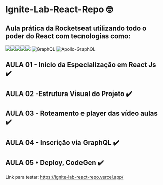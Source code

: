 # Ignite-Lab-React-Repo 🤓 
## Aula prática da Rocketseat utilizando todo o poder do React com tecnologias como:
<img src='https://img.shields.io/badge/Node.js-43853D?style=for-the-badge&logo=node.js&logoColor=white' /><img src='https://img.shields.io/badge/TypeScript-007ACC?style=for-the-badge&logo=typescript&logoColor=white' /><img src='https://img.shields.io/badge/React-20232A?style=for-the-badge&logo=react&logoColor=61DAFB' /><img src='https://img.shields.io/badge/Vite-B73BFE?style=for-the-badge&logo=vite&logoColor=FFD62E' /><img src='https://img.shields.io/badge/Tailwind_CSS-38B2AC?style=for-the-badge&logo=tailwind-css&logoColor=white' />
![GraphQL](https://img.shields.io/badge/-GraphQL-E10098?style=for-the-badge&logo=graphql&logoColor=white)
![Apollo-GraphQL](https://img.shields.io/badge/-ApolloGraphQL-311C87?style=for-the-badge&logo=apollo-graphql)

## AULA 01 - Início da Especialização em React Js ✔️

## AULA 02 -Estrutura Visual do Projeto ✔️

## AULA 03 - Roteamento e player das vídeo aulas ✔️

## AULA 04 - Inscrição via GraphQL ✔️

## AULA 05 • Deploy, CodeGen ✔️

Link para testar: https://ignite-lab-react-repo.vercel.app/
